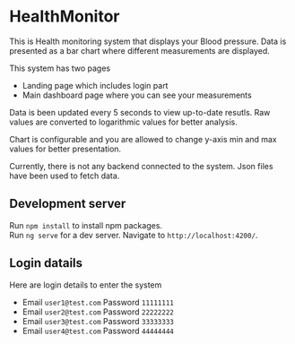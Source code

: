 # HealthMonitor

This is Health monitoring system that displays your Blood pressure. Data is presented as a bar chart where different measurements are displayed.

This system has two pages

- Landing page which includes login part
- Main dashboard page where you can see your measurements

Data is been updated every 5 seconds to view up-to-date resutls. Raw values are converted to logarithmic values for better analysis.

Chart is configurable and you are allowed to change y-axis min and max values for better presentation.

Currently, there is not any backend connected to the system. Json files have been used to fetch data.

## Development server

Run `npm install` to install npm packages.  
Run `ng serve` for a dev server. Navigate to `http://localhost:4200/`.

## Login datails

Here are login details to enter the system

- Email `user1@test.com` Password `11111111`
- Email `user2@test.com` Password `22222222`
- Email `user3@test.com` Password `33333333`
- Email `user4@test.com` Password `44444444`
